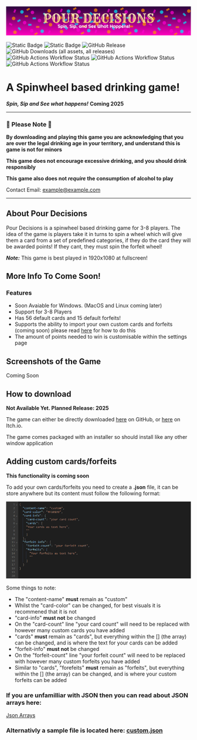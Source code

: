 ﻿![Pour Decisions Banner](https://raw.githubusercontent.com/Harry-Skerritt/test/refs/heads/main/pd_github_banner.png)

![Static Badge](https://img.shields.io/badge/in_development-green)
![Static Badge](https://img.shields.io/badge/Built_With-SFML-orange)
![GitHub Release](https://img.shields.io/github/v/release/Harry-Skerritt/PourDecisions)
![GitHub Downloads (all assets, all releases)](https://img.shields.io/github/downloads/Harry-Skerritt/PourDecisions/total)
![GitHub Actions Workflow Status](https://img.shields.io/github/actions/workflow/status/Harry-Skerritt/PourDecisions/ci-windows.yml?label=Windows)
![GitHub Actions Workflow Status](https://img.shields.io/github/actions/workflow/status/Harry-Skerritt/PourDecisions/ci-macos.yml?label=MacOS)
![GitHub Actions Workflow Status](https://img.shields.io/github/actions/workflow/status/Harry-Skerritt/PourDecisions/ci-linux.yml?label=Linux)


# A Spinwheel based drinking game!
***Spin, Sip and See what happens!***
**Coming 2025**

--- 

### **🔞 Please Note 🔞** 

**By downloading and playing this game you are acknowledging that you are over the legal drinking age in your territory, and understand this is game is not for minors**

**This game does not encourage excessive drinking, and you should drink responsibly**

**This game also does not *require* the consumption of alcohol to play**

Contact Email: example@example.com

---

## About Pour Decisions
Pour Decisions is a spinwheel based drinking game for 3-8 players. The idea of the game is players take it in turns to spin a wheel which will give them a card from a set of predefined categories, if they do the card they will be awarded points! If they cant, they must spin the forfeit wheel!

***Note:*** This game is best played in 1920x1080 at fullscreen!

## More Info To Come Soon!

### Features
- Soon Avaiable for Windows. (MacOS and Linux coming later)
- Support for 3-8 Players
- Has 56 default cards and 15 default forfeits!
- Supports the ability to import your own custom cards and forfeits (coming soon) please read [here](https://github.com/Harry-Skerritt/PourDecisions/tree/dev?tab=readme-ov-file#adding-custom-cardsforfeits) for how to do this
- The amount of points needed to win is customisable within the settings page

## Screenshots of the Game
Coming Soon

## How to download
**Not Available Yet. Planned Release: 2025**

The game can either be directly downloaded [here]() on GitHub, or [here](https://harry-skerritt.itch.io/pour-decisions) on Itch.io.

The game comes packaged with an installer so should install like any other window application



## Adding custom cards/forfeits
**This functionality is coming soon**

To add your own cards/forfeits you need to create a **.json** file, it can be store anywhere but its content must follow the following format:

![Custom JSON Format](https://raw.githubusercontent.com/Harry-Skerritt/test/refs/heads/main/image.png)

Some things to note:
- The "content-name" **must** remain as "custom"
- Whilst the "card-color" can be changed, for best visuals it is recommened that it is not
- "card-info" **must not** be changed
- On the "card-count" line "your card count" will need to be replaced with however many custom cards you have added
- "cards" **must** remain as "cards", but everything within the [] (the array) can be changed, and is where the text for your cards can be added
- "forfeit-info" **must not** be changed
- On the "forfeit-count" line "your forfeit count" will need to be replaced with however many custom forfeits you have added
- Similar to "cards", "forefeits" **must** remain as "forfeits", but everything within the [] (the array) can be changed, and is where your custom forfeits can be added

### If you are unfamilliar with JSON then you can read about JSON arrays here: 
[Json Arrays](https://www.microfocus.com/documentation/silk-performer/205/en/silkperformer-205-webhelp-en/GUID-0847DE13-2A2F-44F2-A6E7-214CD703BF84.html)

### Alternativly a sample file is located here: [custom.json](https://github.com/Harry-Skerritt/PourDecisions/blob/dev/custom.json)
 


